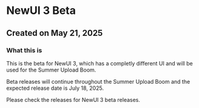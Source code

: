 # NewUI 3 Beta
## Created on May 21, 2025


### What this is
This is the beta for NewUI 3, which has a completly different UI and will be used for the Summer Upload Boom.

Beta releases will continue throughout the Summer Upload Boom and the expected release date is July 18, 2025.

Please check the releases for NewUI 3 beta releases.
